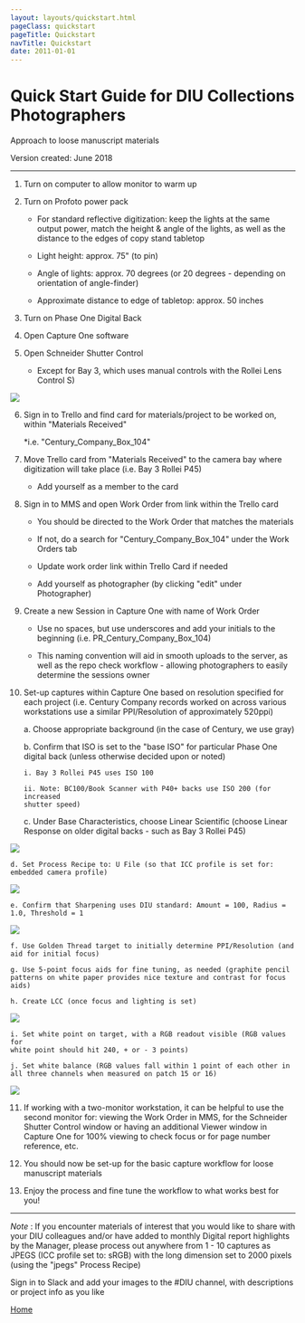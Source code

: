 ```yaml
---
layout: layouts/quickstart.html
pageClass: quickstart
pageTitle: Quickstart
navTitle: Quickstart
date: 2011-01-01
---
```


# Quick Start Guide for DIU Collections Photographers

Approach to loose manuscript materials

Version created: June 2018

---  
 



1. Turn on computer to allow monitor to warm up

2. Turn on Profoto power pack

    * For standard reflective digitization: keep the lights at the same
    output power, match the height & angle of the lights, as well as the
    distance to the edges of copy stand tabletop

    * Light height: approx. 75" (to pin)

    * Angle of lights: approx. 70 degrees (or 20 degrees - depending on
    orientation of angle-finder)

    * Approximate distance to edge of tabletop: approx. 50 inches  
    
3. Turn on Phase One Digital Back

4. Open Capture One software

5. Open Schneider Shutter Control

    * Except for Bay 3, which uses manual controls with the Rollei Lens
    Control S)


![](/static/img/quickstart/images/image4.jpg)


6. Sign in to Trello and find card for materials/project to be worked
on, within "Materials Received"
    
    *i.e. "Century_Company_Box_104"

7. Move Trello card from "Materials Received" to the camera bay where
digitization will take place (i.e. Bay 3 Rollei P45)

    * Add yourself as a member to the card

8. Sign in to MMS and open Work Order from link within the Trello card

    * You should be directed to the Work Order that matches the materials

    * If not, do a search for "Century_Company_Box_104" under the Work
    Orders tab

    * Update work order link within Trello Card if needed

    * Add yourself as photographer (by clicking "edit" under Photographer)

9. Create a new Session in Capture One with name of Work Order

    * Use no spaces, but use underscores and add your initials to the
    beginning (i.e. PR_Century_Company_Box_104)

    * This naming convention will aid in smooth uploads to the server, as
    well as the repo check workflow - allowing photographers to easily
    determine the sessions owner

10. Set-up captures within Capture One based on resolution specified for
each project (i.e. Century Company records worked on across various
workstations use a similar PPI/Resolution of approximately 520ppi)

    a. Choose appropriate background (in the case of Century, we use gray)

    b. Confirm that ISO is set to the "base ISO" for particular Phase One
    digital back (unless otherwise decided upon or noted)

        i. Bay 3 Rollei P45 uses ISO 100

        ii. Note: BC100/Book Scanner with P40+ backs use ISO 200 (for increased
        shutter speed)

    c. Under Base Characteristics, choose Linear Scientific (choose Linear
    Response on older digital backs - such as Bay 3 Rollei P45)



![](/static/img/quickstart/images/image3.jpg)



    d. Set Process Recipe to: U File (so that ICC profile is set for:
    embedded camera profile)



![](/static/img/quickstart/images/image1.jpg)



    e. Confirm that Sharpening uses DIU standard: Amount = 100, Radius =
    1.0, Threshold = 1



![](/static/img/quickstart/images/image5.jpg)



    f. Use Golden Thread target to initially determine PPI/Resolution (and
    aid for initial focus)

    g. Use 5-point focus aids for fine tuning, as needed (graphite pencil
    patterns on white paper provides nice texture and contrast for focus
    aids)

    h. Create LCC (once focus and lighting is set)



![](/static/img/quickstart/images/image2.jpg)



    i. Set white point on target, with a RGB readout visible (RGB values for
    white point should hit 240, + or - 3 points)

    j. Set white balance (RGB values fall within 1 point of each other in
    all three channels when measured on patch 15 or 16)



![](/static/img/quickstart/images/image6.jpg)



11. If working with a two-monitor workstation, it can be helpful to use
the second monitor for: viewing the Work Order in MMS, for the Schneider
Shutter Control window or having an additional Viewer window in Capture
One for 100% viewing to check focus or for page number reference, etc.

12. You should now be set-up for the basic capture workflow for loose
manuscript materials

13. Enjoy the process and fine tune the workflow to what works best for
you!

---

*Note* : If you encounter materials of interest that you would like to
share with your DIU colleagues and/or have added to monthly Digital
report highlights by the Manager, please process out anywhere from 1 -
10 captures as JPEGS (ICC profile set to: sRGB) with the long dimension
set to 2000 pixels (using the "jpegs" Process Recipe)

Sign in to Slack and add your images to the #DIU channel, with
descriptions or project info as you like

[Home](/)